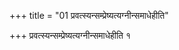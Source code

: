 +++
title = "01 प्रवत्स्यन्सम्प्रेष्यत्यग्नीन्समाधेहीति"

+++
प्रवत्स्यन्सम्प्रेष्यत्यग्नीन्समाधेहीति १
